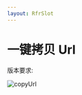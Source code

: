 ```yaml
---
layout: RfrSlot
---
```


# 一键拷贝 Url

版本要求: <Badge text="2022.2.3" />

![copyUrl](/img/2022.2.3/copyUrl.png)
